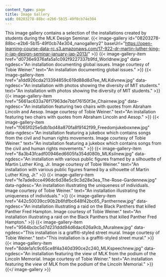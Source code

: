 ```yaml
---
content_type: page
title: Image Gallery
uid: 08203278-88bc-e2b6-5b15-49f0cb74e304
---
```


This image gallery contains a selection of the installations created by students during the MLK Design Seminar.
{{< image-gallery id="08203278-88bc-e2b6-5b15-49f0cb74e304_nanogallery2" baseUrl="https://open-learning-course-data-rc.s3.amazonaws.com/17-922-dr-martin-luther-king-jr-iap-design-seminar-january-iap-2013/" >}}
{{< image-gallery-item href="d0736e9376afa5a1c092f9227337b9fd_Worldnew.jpg" data-ngdesc="An installation documenting global issues. Image courtesy of Tobie Weiner." text="An installation documenting global issues." >}}
{{< image-gallery-item href="a1dd926cda213394859c619d88d8d7ee_MLKdivnew.jpg" data-ngdesc="An installation with photos showing the diversity of MIT students." text="An installation with photos showing the diversity of MIT students." >}}
{{< image-gallery-item href="5661ac633a76f17963de7bbf76150f3e_Chairnew.jpg" data-ngdesc="An installation featuring two chairs with quotes from Abraham Lincoln and Aesop. Image courtesy of Tobie Weiner." text="An installation featuring two chairs with quotes from Abraham Lincoln and Aesop." >}}
{{< image-gallery-item href="f065f025e5db1bd48a870fa8f9142f99_Freedomjukeboxnew.jpg" data-ngdesc="An installation featuring a jukebox which contains songs from the civil and human rights movements. Image courtesy of Tobie Weiner." text="An installation featuring a jukebox which contains songs from the civil and human rights movements." >}}
{{< image-gallery-item href="8a3b43fcadf00946ed6605fa354d080b_MLKsilnew.jpg" data-ngdesc="An installation with various public figures framed by a silhouette of Martin Luther King, Jr. Image courtesy of Tobie Weiner." text="An installation with various public figures framed by a silhouette of Martin Luther King, Jr." >}}
{{< image-gallery-item href="fe7ade8cce496dc6d38e5c9c3d28e3ea_The-Rose-Gardennew.jpg" data-ngdesc="An installation illustrating the uniqueness of individuals. Image courtesy of Tobie Weiner." text="An installation illustrating the uniqueness of individuals." >}}
{{< image-gallery-item href="442c50039cc90b2b6fdfbc648f42bc65_Panthernew.jpg" data-ngdesc="An installation illustrating a raid on the Black Panthers that killed Panther Fred Hampton. Image courtesy of Tobie Weiner." text="An installation illustrating a raid on the Black Panthers that killed Panther Fred Hampton." >}}
{{< image-gallery-item href="9564bcbc5d7d231ddd94d6dac626a9cb_Muralnew.jpg" data-ngdesc="This installation is a graffiti-styled street mural. Image courtesy of Tobie Weiner." text="This installation is a graffiti-styled street mural." >}}
{{< image-gallery-item href="8dde1a1c9c65ce8f4a340d390ce2c240_MLKspeechnew.jpg" data-ngdesc="An installation featuring the view of MLK from the podium of the Lincoln Memorial. Image courtesy of Tobie Weiner." text="An installation featuring the view of MLK from the podium of the Lincoln Memorial." >}}
{{</ image-gallery >}}